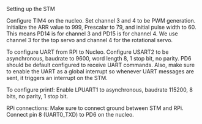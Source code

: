 Setting up the STM

Configure TIM4 on the nucleo. Set channel 3 and 4 to be PWM generation.
Initialize the ARR value to 999, Prescalar to 79, and initial pulse width to 60. This means PD14 is for channel 3 and PD15 is for channel 4. We use channel 3 for the top servo and channel 4 for the rotational servo.

To configure UART from RPI to Nucleo. Configure USART2 to be asynchronous, baudrate to 9600, word length 8, 1 stop bit, no parity. PD6 should be default configured to receive UART commands. Also, make sure to enable the UART as a global interrupt so whenever UART messages are sent, it triggers an interrupt on the STM.

To configure printf: Enable LPUART1 to asynchronous, baudrate 115200, 8 bits, no parity, 1 stop bit.

RPi connections: Make sure to connect ground between STM and RPi. Connect pin 8 (UART0_TXD) to PD6 on the nucleo.

